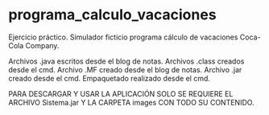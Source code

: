 # programa_calculo_vacaciones
Ejercicio práctico.  Simulador ficticio programa cálculo de vacaciones Coca-Cola Company.

Archivos .java escritos desde el blog de notas.
Archivos .class creados desde el cmd.
Archivo .MF creado desde el blog de notas.
Archivo .jar creado desde el cmd.
Empaquetado realizado desde el cmd.


PARA DESCARGAR Y USAR LA APLICACIÓN SOLO SE REQUIERE EL ARCHIVO Sistema.jar Y LA CARPETA images CON TODO SU CONTENIDO.
